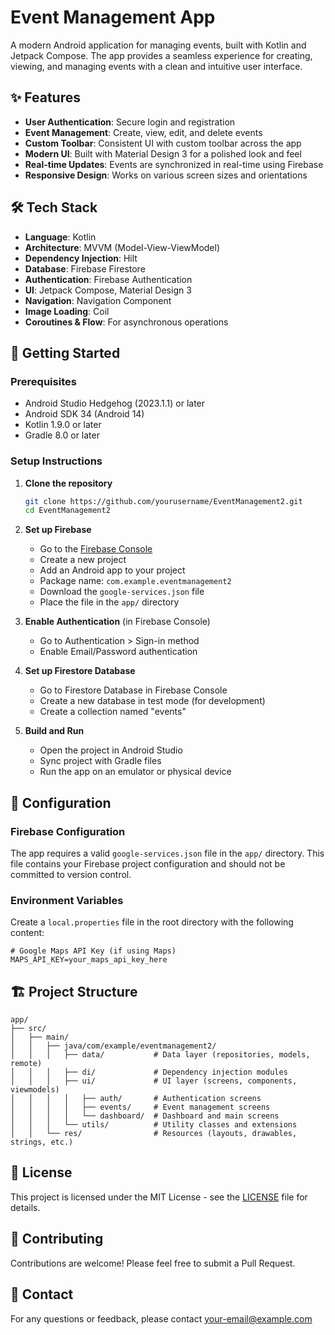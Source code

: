 # Event Management App

A modern Android application for managing events, built with Kotlin and Jetpack Compose. The app provides a seamless experience for creating, viewing, and managing events with a clean and intuitive user interface.

## ✨ Features

- **User Authentication**: Secure login and registration
- **Event Management**: Create, view, edit, and delete events
- **Custom Toolbar**: Consistent UI with custom toolbar across the app
- **Modern UI**: Built with Material Design 3 for a polished look and feel
- **Real-time Updates**: Events are synchronized in real-time using Firebase
- **Responsive Design**: Works on various screen sizes and orientations

## 🛠️ Tech Stack

- **Language**: Kotlin
- **Architecture**: MVVM (Model-View-ViewModel)
- **Dependency Injection**: Hilt
- **Database**: Firebase Firestore
- **Authentication**: Firebase Authentication
- **UI**: Jetpack Compose, Material Design 3
- **Navigation**: Navigation Component
- **Image Loading**: Coil
- **Coroutines & Flow**: For asynchronous operations

## 🚀 Getting Started

### Prerequisites

- Android Studio Hedgehog (2023.1.1) or later
- Android SDK 34 (Android 14)
- Kotlin 1.9.0 or later
- Gradle 8.0 or later

### Setup Instructions

1. **Clone the repository**
   ```bash
   git clone https://github.com/yourusername/EventManagement2.git
   cd EventManagement2
   ```

2. **Set up Firebase**
   - Go to the [Firebase Console](https://console.firebase.google.com/)
   - Create a new project
   - Add an Android app to your project
   - Package name: `com.example.eventmanagement2`
   - Download the `google-services.json` file
   - Place the file in the `app/` directory

3. **Enable Authentication** (in Firebase Console)
   - Go to Authentication > Sign-in method
   - Enable Email/Password authentication

4. **Set up Firestore Database**
   - Go to Firestore Database in Firebase Console
   - Create a new database in test mode (for development)
   - Create a collection named "events"

5. **Build and Run**
   - Open the project in Android Studio
   - Sync project with Gradle files
   - Run the app on an emulator or physical device

## 🔧 Configuration

### Firebase Configuration

The app requires a valid `google-services.json` file in the `app/` directory. This file contains your Firebase project configuration and should not be committed to version control.

### Environment Variables

Create a `local.properties` file in the root directory with the following content:

```properties
# Google Maps API Key (if using Maps)
MAPS_API_KEY=your_maps_api_key_here
```

## 🏗️ Project Structure

```
app/
├── src/
│   ├── main/
│   │   ├── java/com/example/eventmanagement2/
│   │   │   ├── data/           # Data layer (repositories, models, remote)
│   │   │   ├── di/             # Dependency injection modules
│   │   │   ├── ui/             # UI layer (screens, components, viewmodels)
│   │   │   │   ├── auth/       # Authentication screens
│   │   │   │   ├── events/     # Event management screens
│   │   │   │   └── dashboard/  # Dashboard and main screens
│   │   │   └── utils/          # Utility classes and extensions
│   │   └── res/                # Resources (layouts, drawables, strings, etc.)
```

## 📝 License

This project is licensed under the MIT License - see the [LICENSE](LICENSE) file for details.

## 🤝 Contributing

Contributions are welcome! Please feel free to submit a Pull Request.

## 📧 Contact

For any questions or feedback, please contact [your-email@example.com](mailto:your-email@example.com)
